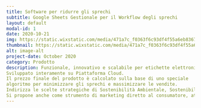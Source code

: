 ```yaml
---
title: Software per ridurre gli sprechi
subtitle: Google Sheets Gestionale per il Workflow degli sprechi
layout: default
modal-id: 1
date: 2020-10-21
img: https://static.wixstatic.com/media/471a7c_f0363f6c93df4f55a6eb8367b4aafd96~mv2.gif
thumbnail: https://static.wixstatic.com/media/471a7c_f0363f6c93df4f55a6eb8367b4aafd96~mv2.gif
alt: image-alt
project-date: October 2020
category: Prodotto
description: Funzionale, innovativo e scalabile per etichette elettroniche.
Sviluppato interamente su Piattaforma Cloud.
Il prezzo finale del prodotto è calcolato sulla base di uno speciale
algoritmo per minimizzare gli sprechi e massimizzare le vendite.
Indirizza le scelte strategiche di Sostenibilità Ambientale, Sostenibilità Sociale e Sostenibilità Economica.
Si propone anche come strumento di marketing diretto al consumatore, attraverso il quale comunicare in modo chiaro e immediato gli sforzi intrapresi a livello di Sostenibilità.
---
```

